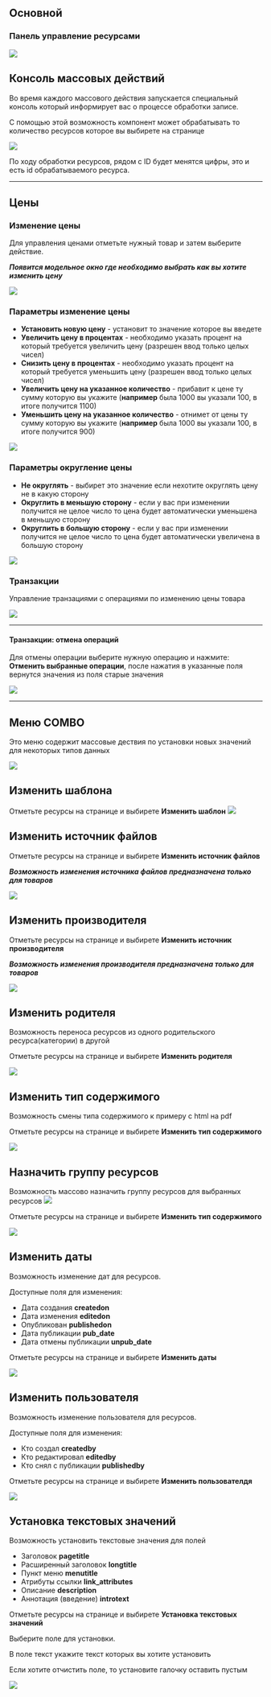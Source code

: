## Основной

### Панель управление ресурсами
 
<img src="https://file.modx.pro/files/f/b/3/fb329fcddf01f6c37210a2ea462d6a4b.png" />

## Консоль массовых действий

Во время каждого массового действия запускается специальный консоль который информирует вас о процессе обработки записе. 

С помощью этой возможность компонент может обрабатывать то количество ресурсов которое вы выбирете на странице

<img src="https://file.modx.pro/files/2/c/7/2c72e09cb959a0c090a8b27752517bdf.png" />

По ходу обработки ресурсов, рядом с ID будет менятся цифры, это и есть id обрабатываемого ресурса.
 

---

## Цены
### Изменение цены
Для управления ценами отметьте нужный товар и затем выберите действие.

***Появится модельное окно где необходимо выбрать как вы хотите изменить цену***

<img src="https://file.modx.pro/files/3/4/d/34d1a5d3401135842fe0ab59fea0df60.png" />


### Параметры изменение цены


* **Установить новую цену** - установит то значение которое вы введете 
* **Увеличить цену в процентах** - необходимо указать процент на который требуется увеличить цену (разрешен ввод только целых чисел) 
* **Снизить цену в процентах** - необходимо указать процент на который требуется уменьшить цену (разрешен ввод только целых чисел) 
* **Увеличить цену на указанное количество** - прибавит к цене ту сумму которую вы укажите (**например** была 1000 вы указали 100, в итоге получится 1100)
* **Уменьшить цену на указанное количество** - отнимет от цены ту сумму которую вы укажите (**например** была 1000 вы указали 100, в итоге получится 900)

<a rel="fancybox" href="https://file.modx.pro/files/c/8/d/c8d531200402108321765e6d894915e2.png"><img src="https://file.modx.pro/files/c/8/d/c8d531200402108321765e6d894915e2s.jpg" class="fancybox thumbnail"></a>

### Параметры округление цены

* **Не округлять** - выбирет это значение если нехотите округлять цену не в какую сторону
* **Округлить в меньшую сторону** - если у вас при изменении получится не целое число то цена будет автоматически уменьшена в меньшую сторону
* **Округлить в большую сторону** - если у вас при изменении получится не целое число то цена будет автоматически увеличена в большую сторону

<a rel="fancybox" href="https://file.modx.pro/files/c/8/d/c8d531200402108321765e6d894915e2.png"><img src="https://file.modx.pro/files/c/8/d/c8d531200402108321765e6d894915e2s.jpg" class="fancybox thumbnail"></a>


### Транзакции

Управление транзациями с операциями по изменению цены товара

<img src="https://file.modx.pro/files/1/0/5/105418fe8680a47d9171d07418f00252.png" />

---

#### Транзакции: отмена операций

Для отмены операции выберите нужную операцию и нажмите: **Отменить выбранные операции**, после нажатия в указанные поля вернутся значения из поля старые значения

<img src="https://file.modx.pro/files/d/3/2/d32e7ffe7b84ea8f2c021806bcc9c91f.png" />



---

## Меню COMBO
Это меню содержит массовые дествия по установки новых значений для некоторых типов данных

<img src="https://file.modx.pro/files/d/6/c/d6cb85402b9ad77a5d7b31c327fa810d.png" />

## Изменить шаблона
Отметьте ресурсы на странице и выбирете **Изменить шаблон**
<img src="https://file.modx.pro/files/1/2/3/123178a08a2140077b306a1bf6fbb6b3.png" />

## Изменить источник файлов
Отметьте ресурсы на странице и выбирете **Изменить источник файлов**

***Возможность изменения источника файлов предназначена только для товаров***

<img src="https://file.modx.pro/files/a/1/e/a1e73bac3131189e051e979a2ba23bb0.png" />


## Изменить производителя
Отметьте ресурсы на странице и выбирете **Изменить источник производителя**

***Возможность изменения производителя предназначена только для товаров***

<img src="https://file.modx.pro/files/9/f/8/9f8145aa051a55f84ecd397f9c62388f.png" />


## Изменить родителя

Возможность переноса ресурсов из одного родительского ресурса(категории) в другой

Отметьте ресурсы на странице и выбирете **Изменить родителя**

<img src="https://file.modx.pro/files/c/6/6/c6635fe5ccce5bb7695a76899c340027.png" />


## Изменить тип содержимого

Возможность смены типа содержимого к примеру с html на pdf

Отметьте ресурсы на странице и выбирете **Изменить тип содержимого**

<img src="https://file.modx.pro/files/1/7/5/1750c6b6b89327b3454ba25d1ae96650.png" />


## Назначить группу ресурсов

Возможность массово назначить группу ресурсов для выбранных ресурсов
<img src="https://file.modx.pro/files/0/2/0/020b416221dbc8f536386e871bb8bf52.png" />

Отметьте ресурсы на странице и выбирете **Изменить тип содержимого**

<img src="https://file.modx.pro/files/4/7/5/47531c5ae7dacfdcf8eed1b569443883.png" />


## Изменить даты

Возможность изменение дат для ресурсов. 

Доступные поля для изменения: 
* Дата создания **createdon**
* Дата изменения **editedon** 
* Опубликован **publishedon** 
* Дата публикации **pub_date** 
* Дата отмены публикации **unpub_date** 

Отметьте ресурсы на странице и выбирете **Изменить даты**

<img src="https://file.modx.pro/files/5/3/0/530123930da430e921cbaa30a23fb6dd.png" />



## Изменить пользователя

Возможность изменение пользователя для ресурсов. 

Доступные поля для изменения: 
* Кто создал **createdby**
* Кто редактировал **editedby** 
* Кто снял с публикации **publishedby** 

Отметьте ресурсы на странице и выбирете **Изменить пользователдя**

<img src="https://file.modx.pro/files/f/3/a/f3a0d20865dea3a8c666a152ce85a90a.png" />



## Установка текстовых значений

Возможность установить текстовые значения для полей

* Заголовок **pagetitle**
* Расширенный заголовок **longtitle** 
* Пункт меню **menutitle** 
* Атрибуты ссылки **link_attributes** 
* Описание **description** 
* Аннотация (введение) **introtext** 

Отметьте ресурсы на странице и выбирете **Установка текстовых значений**

Выберите поле для установки.

В поле текст укажите текст которых вы хотите установить

Если хотите отчистить поле, то установите галочку оставить пустым
 
<img src="https://file.modx.pro/files/5/8/5/5855b628c7c13beefe7541201eac176e.png" />

